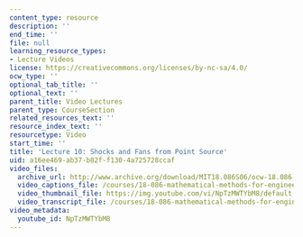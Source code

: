 ```yaml
---
content_type: resource
description: ''
end_time: ''
file: null
learning_resource_types:
- Lecture Videos
license: https://creativecommons.org/licenses/by-nc-sa/4.0/
ocw_type: ''
optional_tab_title: ''
optional_text: ''
parent_title: Video Lectures
parent_type: CourseSection
related_resources_text: ''
resource_index_text: ''
resourcetype: Video
start_time: ''
title: 'Lecture 10: Shocks and Fans from Point Source'
uid: a16ee469-ab37-b82f-f130-4a725728ccaf
video_files:
  archive_url: http://www.archive.org/download/MIT18.086S06/ocw-18.086-01mar2006-220k.mp4
  video_captions_file: /courses/18-086-mathematical-methods-for-engineers-ii-spring-2006/c28e2476b09854e9b57fbabb3e12216d_NpTzMWTYbM8.vtt
  video_thumbnail_file: https://img.youtube.com/vi/NpTzMWTYbM8/default.jpg
  video_transcript_file: /courses/18-086-mathematical-methods-for-engineers-ii-spring-2006/d70fc07f9965967ff39b0182af4f2503_NpTzMWTYbM8.pdf
video_metadata:
  youtube_id: NpTzMWTYbM8
---
```

